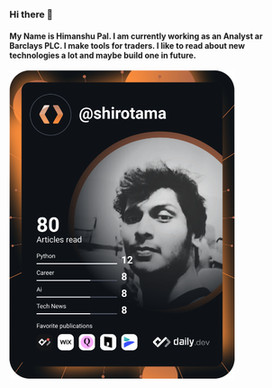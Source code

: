 ### Hi there 👋
#### My Name is Himanshu Pal. I am currently working as an Analyst ar Barclays PLC. I make tools for traders. I like to read about new technologies a lot and maybe build one in future.
<a href="https://app.daily.dev/shirotama"><img src="https://github.com/ansh997/ansh997/blob/main/devcard.svg" width="400" alt="Himanshu Pal's Dev Card"/></a>

<!--
**ansh997/ansh997** is a ✨ _special_ ✨ repository because its `README.md` (this file) appears on your GitHub profile.

Here are some ideas to get you started:

- 🔭 I’m currently working on ...
- 🌱 I’m currently learning ...
- 👯 I’m looking to collaborate on ...
- 🤔 I’m looking for help with ...
- 💬 Ask me about ...
- 📫 How to reach me: ...
- 😄 Pronouns: ...
- ⚡ Fun fact: ...
-->
